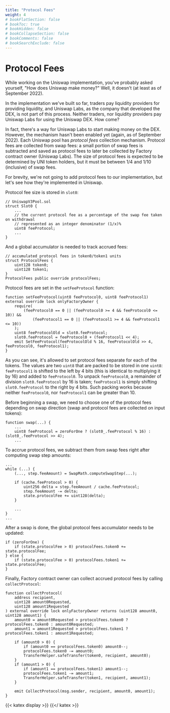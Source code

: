```yaml
---
title: "Protocol Fees"
weight: 4
# bookFlatSection: false
# bookToc: true
# bookHidden: false
# bookCollapseSection: false
# bookComments: false
# bookSearchExclude: false
---
```


# Protocol Fees

While working on the Uniswap implementation, you've probably asked yourself, "How does Uniswap make money?" Well, it
doesn't (at least as of September 2022).

In the implementation we've built so far, traders pay liquidity providers for providing liquidity, and Uniswap Labs, as
the company that developed the DEX, is not part of this process. Neither traders, nor liquidity providers pay Uniswap
Labs for using the Uniswap DEX. How come?

In fact, there's a way for Uniswap Labs to start making money on the DEX. However, the mechanism hasn't been enabled yet
(again, as of September 2022). Each Uniswap pool has *protocol fees* collection mechanism. Protocol fees are collected
from swap fees: a small portion of swap fees is subtracted and saved as protocol fees to later be collected by Factory
contract owner (Uniswap Labs). The size of protocol fees is expected to be determined by UNI token holders, but it must
be between $1/4$ and $1/10$ (inclusive) of swap fees.

For brevity, we're not going to add protocol fees to our implementation, but let's see how they're implemented in Uniswap.

Protocol fee size is stored in `slot0`:

```solidity
// UniswapV3Pool.sol
struct Slot0 {
    ...
    // the current protocol fee as a percentage of the swap fee taken on withdrawal
    // represented as an integer denominator (1/x)%
    uint8 feeProtocol;
    ...
}
```

And a global accumulator is needed to track accrued fees:
```solidity
// accumulated protocol fees in token0/token1 units
struct ProtocolFees {
    uint128 token0;
    uint128 token1;
}
ProtocolFees public override protocolFees;
```

Protocol fees are set in the `setFeeProtocol` function:

```solidity
function setFeeProtocol(uint8 feeProtocol0, uint8 feeProtocol1) external override lock onlyFactoryOwner {
    require(
        (feeProtocol0 == 0 || (feeProtocol0 >= 4 && feeProtocol0 <= 10)) &&
            (feeProtocol1 == 0 || (feeProtocol1 >= 4 && feeProtocol1 <= 10))
    );
    uint8 feeProtocolOld = slot0.feeProtocol;
    slot0.feeProtocol = feeProtocol0 + (feeProtocol1 << 4);
    emit SetFeeProtocol(feeProtocolOld % 16, feeProtocolOld >> 4, feeProtocol0, feeProtocol1);
}
```

As you can see, it's allowed to set protocol fees separate for each of the tokens. The values are two `uint8` that are
packed to be stored in one `uint8`: `feeProtocol1` is shifted to the left by 4 bits (this is identical to multiplying it
by 16) and added to `feeProtocol0`. To unpack `feeProtocol0`, a remainder of division `slot0.feeProtocol` by 16 is taken;
`feeProtocol1` is simply shifting `slot0.feeProtocol` to the right by 4 bits. Such packing works because neither `feeProtocol0`,
nor `feeProtocol1` can be greater than 10.

Before beginning a swap, we need to choose one of the protocol fees depending on swap direction (swap and protocol fees
are collected on input tokens):

```solidity
function swap(...) {
    ...
    uint8 feeProtocol = zeroForOne ? (slot0_.feeProtocol % 16) : (slot0_.feeProtocol >> 4);
    ...
```

To accrue protocol fees, we subtract them from swap fees right after computing swap step amounts:

```solidity
...
while (...) {
    (..., step.feeAmount) = SwapMath.computeSwapStep(...);

    if (cache.feeProtocol > 0) {
        uint256 delta = step.feeAmount / cache.feeProtocol;
        step.feeAmount -= delta;
        state.protocolFee += uint128(delta);
    }

    ...
}
...
```

After a swap is done, the global protocol fees accumulator needs to be updated:
```solidity
if (zeroForOne) {
    if (state.protocolFee > 0) protocolFees.token0 += state.protocolFee;
} else {
    if (state.protocolFee > 0) protocolFees.token1 += state.protocolFee;
}
```

Finally, Factory contract owner can collect accrued protocol fees by calling `collectProtocol`:

```solidity
function collectProtocol(
    address recipient,
    uint128 amount0Requested,
    uint128 amount1Requested
) external override lock onlyFactoryOwner returns (uint128 amount0, uint128 amount1) {
    amount0 = amount0Requested > protocolFees.token0 ? protocolFees.token0 : amount0Requested;
    amount1 = amount1Requested > protocolFees.token1 ? protocolFees.token1 : amount1Requested;

    if (amount0 > 0) {
        if (amount0 == protocolFees.token0) amount0--;
        protocolFees.token0 -= amount0;
        TransferHelper.safeTransfer(token0, recipient, amount0);
    }
    if (amount1 > 0) {
        if (amount1 == protocolFees.token1) amount1--;
        protocolFees.token1 -= amount1;
        TransferHelper.safeTransfer(token1, recipient, amount1);
    }

    emit CollectProtocol(msg.sender, recipient, amount0, amount1);
}
```

{{< katex display >}} {{</ katex >}}
